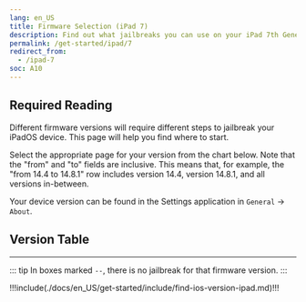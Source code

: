 ```yaml
---
lang: en_US
title: Firmware Selection (iPad 7)
description: Find out what jailbreaks you can use on your iPad 7th Generation
permalink: /get-started/ipad/7
redirect_from:
  - /ipad-7
soc: A10
---
```


## Required Reading

Different firmware versions will require different steps to jailbreak your iPadOS device. This page will help you find where to start.

Select the appropriate page for your version from the chart below. Note that the "from" and "to" fields are inclusive. This means that, for example, the "from 14.4 to 14.8.1" row includes version 14.4, version 14.8.1, and all versions in-between.

Your device version can be found in the Settings application in `General` -> `About`.

## Version Table

<versionTable soc="10" :minVer="[13,0,0]"/>

---

::: tip
In boxes marked `--`, there is no jailbreak for that firmware version.
:::

!!!include(./docs/en_US/get-started/include/find-ios-version-ipad.md)!!!
